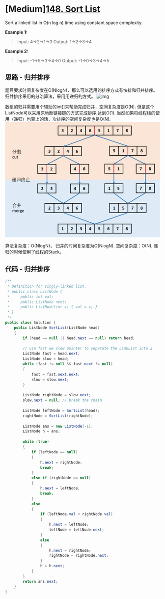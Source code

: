 # [Medium][148. Sort List](https://leetcode.com/problems/sort-list/)

Sort a linked list in O(n log n) time using constant space complexity.

**Example 1:**

> Input: 4->2->1->3
> Output: 1->2->3->4

**Example 2:**

> Input: -1->5->3->4->0
> Output: -1->0->3->4->5

## 思路 - 归并排序

题目要求时间复杂度在O(NlogN)，那么可以选用的排序方式有快排和归并排序。归并排序采用的分治算法，采用用递归的方式。
![img](image/figure1.png)

数组的归并需要用个辅助的int[]来帮助完成归并，空间复杂度是O(N). 但是这个ListNode可以采用原地断链接链的方式完成排序,达到O(1). 当然如果将线程栈的使用（递归）也算上的话，次排序的空间复杂度也是O(N).
![img](image/figure2.png)

算法复杂度：O(NlogN)， 归并的时间复杂度为O(NlogN).
空间复杂度：O(N), 递归的时候使用了线程的Stack。

## 代码 - 归并排序

```csharp
/**
 * Definition for singly-linked list.
 * public class ListNode {
 *     public int val;
 *     public ListNode next;
 *     public ListNode(int x) { val = x; }
 * }
 */
public class Solution {
    public ListNode SortList(ListNode head)
    {
        if (head == null || head.next == null) return head;

        // use fast && slow pointer to separate the LinkList into 2
        ListNode fast = head.next;
        ListNode slow = head;
        while (fast != null && fast.next != null)
        {
            fast = fast.next.next;
            slow = slow.next;
        }

        ListNode rightNode = slow.next;
        slow.next = null; // break the chain

        ListNode leftNode = SortList(head);
        rightNode = SortList(rightNode);

        ListNode ans = new ListNode(-1);
        ListNode h = ans;

        while (true)
        {
            if (leftNode == null)
            {
                h.next = rightNode;
                break;
            }
            else if (rightNode == null)
            {
                h.next = leftNode;
                break;
            }
            else
            {
                if (leftNode.val < rightNode.val)
                {
                    h.next = leftNode;
                    leftNode = leftNode.next;
                }
                else
                {
                    h.next = rightNode;
                    rightNode = rightNode.next;
                }
                h = h.next;
            }
        }
        return ans.next;
    }
}
```
